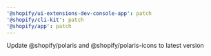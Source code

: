 ```yaml
---
'@shopify/ui-extensions-dev-console-app': patch
'@shopify/cli-kit': patch
'@shopify/app': patch
---
```


Update @shopify/polaris and @shopify/polaris-icons to latest version
